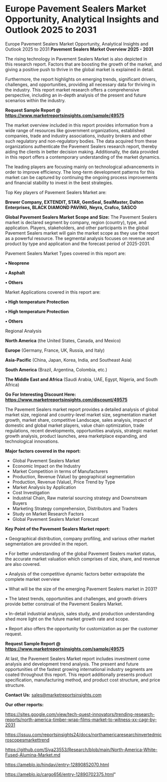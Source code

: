 # Europe Pavement Sealers Market Opportunity, Analytical Insights and Outlook 2025 to 2031
Europe Pavement Sealers Market Opportunity, Analytical Insights and Outlook 2025 to 2031
<Strong> Pavement Sealers Market Overview 2025 - 2031</strong>

The rising technology in Pavement Sealers Market is also depicted in this research report. Factors that are boosting the growth of the market, and giving a positive push to thrive in the global market is explained in detail.

Furthermore, the report highlights on emerging trends, significant drivers, challenges, and opportunities, providing all necessary data for thriving in the industry. This report market research offers a comprehensive perspective, including an in-depth analysis of the present and future scenarios within the industry.

<strong>Request Sample Report @ <a href=https://www.marketreportsinsights.com/sample/49575>https://www.marketreportsinsights.com/sample/49575</a></strong>

The market overview included in this report provides information from a wide range of resources like government organizations, established companies, trade and industry associations, industry brokers and other such regulatory and non-regulatory bodies. The data acquired from these organizations authenticate the Pavement Sealers research report, thereby aiding the clients in better decision making. Additionally, the data provided in this report offers a contemporary understanding of the market dynamics.

The leading players are focusing mainly on technological advancements in order to improve efficiency. The long-term development patterns for this market can be captured by continuing the ongoing process improvements and financial stability to invest in the best strategies.

Top Key players of Pavement Sealers Market are:

<strong>Brewer Company, EXTENDIT, STAR, GemSeal, SealMaster, Dalton Enterprises, BLACK DIAMOND PAVING, Neyra, Crafco, SASCO</strong>

<strong><b>Global Pavement Sealers Market Scope and Size:</b></strong>
The Pavement Sealers market is declared segment by company, region (country), type, and application. Players, stakeholders, and other participants in the global Pavement Sealers market will gain the market scope as they use the report as a powerful resource. The segmental analysis focuses on revenue and product by type and application and the forecast period of 2025-2031.

Pavement Sealers Market Types covered in this report are:

<strong>•  Neoprene

•  Asphalt

•  Others</strong>

Market Applications covered in this report are:

<strong>•  High temperature Protection

•  High temperature Protection

•  Others</strong> 

Regional Analysis

<strong>North America</strong> (the United States, Canada, and Mexico)

<strong>Europe</strong> (Germany, France, UK, Russia, and Italy)

<strong>Asia-Pacific</strong> (China, Japan, Korea, India, and Southeast Asia)

<strong>South America</strong> (Brazil, Argentina, Colombia, etc.)

<strong>The Middle East and Africa</strong> (Saudi Arabia, UAE, Egypt, Nigeria, and South Africa)

<strong>Go For Interesting Discount Here: <a href=https://www.marketreportsinsights.com/discount/49575>https://www.marketreportsinsights.com/discount/49575</a></strong>

The Pavement Sealers market report provides a detailed analysis of global market size, regional and country-level market size, segmentation market growth, market share, competitive Landscape, sales analysis, impact of domestic and global market players, value chain optimization, trade regulations, recent developments, opportunities analysis, strategic market growth analysis, product launches, area marketplace expanding, and technological innovations.

<strong><b>Major factors covered in the report:</b></strong>
<ul>
  <li>Global Pavement Sealers Market </li>
  <li>Economic Impact on the Industry</li>
  <li>Market Competition in terms of Manufacturers</li>
  <li>Production, Revenue (Value) by geographical segmentation</li>
  <li>Production, Revenue (Value), Price Trend by Type</li>
  <li>Market Analysis by Application</li>
  <li>Cost Investigation</li>
  <li>Industrial Chain, Raw material sourcing strategy and Downstream Buyers</li>
  <li>Marketing Strategy comprehension, Distributors and Traders</li>
  <li>Study on Market Research Factors</li>
  <li>Global Pavement Sealers Market Forecast</li>
</ul>

<strong><b>Key Point of the Pavement Sealers Market report:</b></strong>

• Geographical distribution, company profiling, and various other market segmentation are provided in the report.

• For better understanding of the global Pavement Sealers market status, the accurate market valuation which comprises of size, share, and revenue are also covered.

• Analysis of the competitive dynamic factors better extrapolate the complete market overview

• What will be the size of the emerging Pavement Sealers market in 2031?

• The latest trends, opportunities and challenges, and growth drivers provide better construal of the Pavement Sealers Market.

• In-detail industrial analysis, sales study, and production understanding shed more light on the future market growth rate and scope.

• Report also offers the opportunity for customization as per the customer request.

<strong>Request Sample Report @ <a href=https://www.marketreportsinsights.com/sample/49575>https://www.marketreportsinsights.com/sample/49575</a></strong>

At last, the Pavement Sealers Market report includes investment come analysis and development trend analysis. The present and future opportunities of the fastest growing international industry segments are coated throughout this report. This report additionally presents product specification, manufacturing method, and product cost structure, and price structure.

<strong>Contact Us:</strong>
sales@marketreportsinsights.com

<strong>Our other reports:</strong>

<a href=https://sites.google.com/view/tech-quest-innovators/trending-research-reports/north-america-timber-wrap-films-market-to-witness-xx-cagr-by-2031>https://sites.google.com/view/tech-quest-innovators/trending-research-reports/north-america-timber-wrap-films-market-to-witness-xx-cagr-by-2031</a>

<a href=https://issuu.com/reportsinsights24/docs/northamericaresearchinvertedmicroscopesmarkettrend>https://issuu.com/reportsinsights24/docs/northamericaresearchinvertedmicroscopesmarkettrend</a>

<a href=https://github.com/Siya23553/Research/blob/main/North-America-White-Fused-Alumina-Market.md>https://github.com/Siya23553/Research/blob/main/North-America-White-Fused-Alumina-Market.md</a>

<a href=https://ameblo.jp/hindavi/entry-12890852070.html>https://ameblo.jp/hindavi/entry-12890852070.html</a>

<a href=https://ameblo.jp/cargo656/entry-12890702375.html>https://ameblo.jp/cargo656/entry-12890702375.html</a>"
